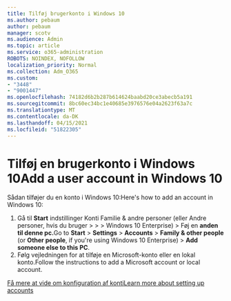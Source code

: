 ```yaml
---
title: Tilføj brugerkonto i Windows 10
ms.author: pebaum
author: pebaum
manager: scotv
ms.audience: Admin
ms.topic: article
ms.service: o365-administration
ROBOTS: NOINDEX, NOFOLLOW
localization_priority: Normal
ms.collection: Adm_O365
ms.custom:
- "3448"
- "9001447"
ms.openlocfilehash: 74182d6b2b287b614624baabd20ce3abecb5a191
ms.sourcegitcommit: 8bc60ec34bc1e40685e3976576e04a2623f63a7c
ms.translationtype: MT
ms.contentlocale: da-DK
ms.lasthandoff: 04/15/2021
ms.locfileid: "51822305"
---
```

# <a name="add-a-user-account-in-windows-10"></a><span data-ttu-id="a0d84-102">Tilføj en brugerkonto i Windows 10</span><span class="sxs-lookup"><span data-stu-id="a0d84-102">Add a user account in Windows 10</span></span>

<span data-ttu-id="a0d84-103">Sådan tilføjer du en konto i Windows 10:</span><span class="sxs-lookup"><span data-stu-id="a0d84-103">Here's how to add an account in Windows 10:</span></span>

1. <span data-ttu-id="a0d84-104">Gå til **Start** indstillinger Konti Familie & andre personer (eller Andre personer, hvis du bruger  >    >    >   Windows 10 Enterprise) > Føj en **anden til denne pc.**</span><span class="sxs-lookup"><span data-stu-id="a0d84-104">Go to **Start** > **Settings** > **Accounts** > **Family & other people** (or **Other people**, if you're using Windows 10 Enterprise) > **Add someone else to this PC**.</span></span>
2. <span data-ttu-id="a0d84-105">Følg vejledningen for at tilføje en Microsoft-konto eller en lokal konto.</span><span class="sxs-lookup"><span data-stu-id="a0d84-105">Follow the instructions to add a Microsoft account or local account.</span></span>

[<span data-ttu-id="a0d84-106">Få mere at vide om konfiguration af konti</span><span class="sxs-lookup"><span data-stu-id="a0d84-106">Learn more about setting up accounts</span></span>](https://support.microsoft.com/help/17197/)
